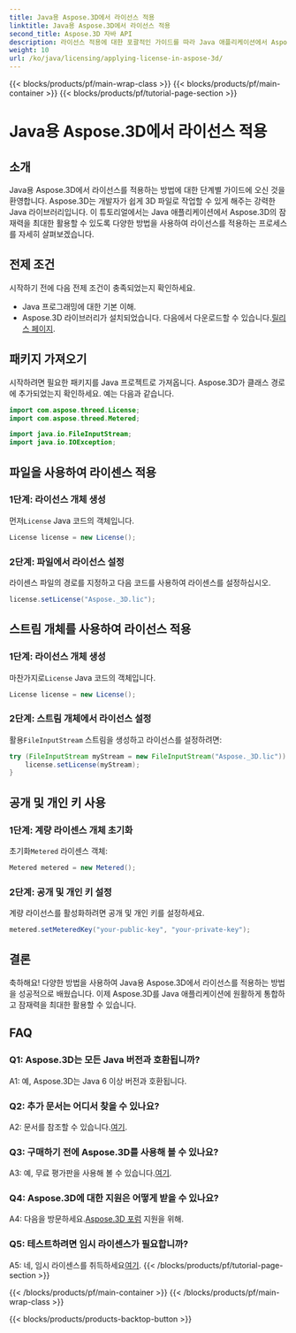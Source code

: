 ```yaml
---
title: Java용 Aspose.3D에서 라이선스 적용
linktitle: Java용 Aspose.3D에서 라이선스 적용
second_title: Aspose.3D 자바 API
description: 라이선스 적용에 대한 포괄적인 가이드를 따라 Java 애플리케이션에서 Aspose.3D의 잠재력을 최대한 활용하세요.
weight: 10
url: /ko/java/licensing/applying-license-in-aspose-3d/
---
```


{{< blocks/products/pf/main-wrap-class >}}
{{< blocks/products/pf/main-container >}}
{{< blocks/products/pf/tutorial-page-section >}}

# Java용 Aspose.3D에서 라이선스 적용

## 소개

Java용 Aspose.3D에서 라이선스를 적용하는 방법에 대한 단계별 가이드에 오신 것을 환영합니다. Aspose.3D는 개발자가 쉽게 3D 파일로 작업할 수 있게 해주는 강력한 Java 라이브러리입니다. 이 튜토리얼에서는 Java 애플리케이션에서 Aspose.3D의 잠재력을 최대한 활용할 수 있도록 다양한 방법을 사용하여 라이선스를 적용하는 프로세스를 자세히 살펴보겠습니다.

## 전제 조건

시작하기 전에 다음 전제 조건이 충족되었는지 확인하세요.

- Java 프로그래밍에 대한 기본 이해.
-  Aspose.3D 라이브러리가 설치되었습니다. 다음에서 다운로드할 수 있습니다.[릴리스 페이지](https://releases.aspose.com/3d/java/).

## 패키지 가져오기

시작하려면 필요한 패키지를 Java 프로젝트로 가져옵니다. Aspose.3D가 클래스 경로에 추가되었는지 확인하세요. 예는 다음과 같습니다.

```java
import com.aspose.threed.License;
import com.aspose.threed.Metered;

import java.io.FileInputStream;
import java.io.IOException;
```

## 파일을 사용하여 라이센스 적용

### 1단계: 라이선스 개체 생성

 먼저`License` Java 코드의 객체입니다.

```java
License license = new License();
```

### 2단계: 파일에서 라이선스 설정

라이센스 파일의 경로를 지정하고 다음 코드를 사용하여 라이센스를 설정하십시오.

```java
license.setLicense("Aspose._3D.lic");
```

## 스트림 개체를 사용하여 라이선스 적용

### 1단계: 라이선스 개체 생성

 마찬가지로`License` Java 코드의 객체입니다.

```java
License license = new License();
```

### 2단계: 스트림 개체에서 라이선스 설정

 활용`FileInputStream` 스트림을 생성하고 라이선스를 설정하려면:

```java
try (FileInputStream myStream = new FileInputStream("Aspose._3D.lic")) {
    license.setLicense(myStream);
}
```

## 공개 및 개인 키 사용

### 1단계: 계량 라이센스 개체 초기화

 초기화`Metered` 라이센스 객체:

```java
Metered metered = new Metered();
```

### 2단계: 공개 및 개인 키 설정

계량 라이선스를 활성화하려면 공개 및 개인 키를 설정하세요.

```java
metered.setMeteredKey("your-public-key", "your-private-key");
```

## 결론

축하해요! 다양한 방법을 사용하여 Java용 Aspose.3D에서 라이선스를 적용하는 방법을 성공적으로 배웠습니다. 이제 Aspose.3D를 Java 애플리케이션에 원활하게 통합하고 잠재력을 최대한 활용할 수 있습니다.

## FAQ

### Q1: Aspose.3D는 모든 Java 버전과 호환됩니까?

A1: 예, Aspose.3D는 Java 6 이상 버전과 호환됩니다.

### Q2: 추가 문서는 어디서 찾을 수 있나요?

 A2: 문서를 참조할 수 있습니다.[여기](https://reference.aspose.com/3d/java/).

### Q3: 구매하기 전에 Aspose.3D를 사용해 볼 수 있나요?

 A3: 예, 무료 평가판을 사용해 볼 수 있습니다.[여기](https://releases.aspose.com/).

### Q4: Aspose.3D에 대한 지원은 어떻게 받을 수 있나요?

 A4: 다음을 방문하세요.[Aspose.3D 포럼](https://forum.aspose.com/c/3d/18) 지원을 위해.

### Q5: 테스트하려면 임시 라이센스가 필요합니까?

 A5: 네, 임시 라이센스를 취득하세요[여기](https://purchase.aspose.com/temporary-license/).
{{< /blocks/products/pf/tutorial-page-section >}}

{{< /blocks/products/pf/main-container >}}
{{< /blocks/products/pf/main-wrap-class >}}

{{< blocks/products/products-backtop-button >}}
